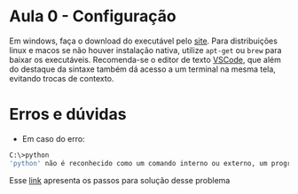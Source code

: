 # Aula 0 - Configuração

Em windows, faça o download do executável pelo [site](https://www.python.org/). Para distribuições linux e macos se não houver instalação nativa, utilize `apt-get` ou `brew` para baixar os executáveis. Recomenda-se o editor de texto [VSCode](https://code.visualstudio.com/), que além do destaque da sintaxe também dá acesso a um terminal na mesma tela, evitando trocas de contexto.



# Erros e dúvidas
* Em caso do erro:
``` bash
C:\>python
'python' não é reconhecido como um comando interno ou externo, um programa operável ou um arquivo em lotes.
```

Esse [link](https://dicasdepython.com.br/resolvido-python-nao-e-reconhecido-como-um-comando-interno/) apresenta os passos para solução desse problema
